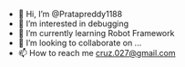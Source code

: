 - 👋 Hi, I’m @Pratapreddy1188
- 👀 I’m interested in debugging 
- 🌱 I’m currently learning Robot Framework
- 💞️ I’m looking to collaborate on ...
- 📫 How to reach me cruz.027@gmail.com

<!---
Pratapreddy1188/Pratapreddy1188 is a ✨ special ✨ repository because its `README.md` (this file) appears on your GitHub profile.
You can click the Preview link to take a look at your changes.
--->

